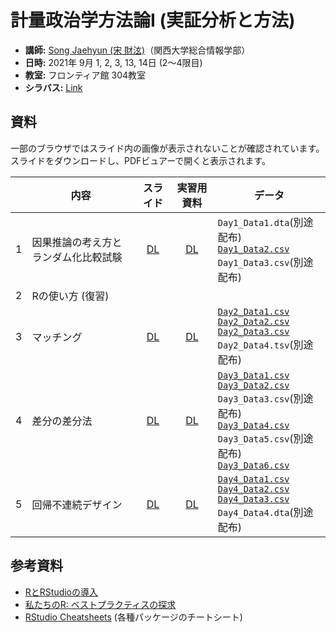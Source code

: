 # 計量政治学方法論I (実証分析と方法)

* **講師:** [Song Jaehyun (宋 財泫)](https://www.jaysong.net)（関西大学総合情報学部）
* **日時:** 2021年 9月 1, 2, 3, 13, 14日 (2〜4限目)
* **教室:** フロンティア館 304教室
* **シラバス:** [Link](https://raw.githubusercontent.com/JaehyunSong/kobe_ci/master/Syllabus/Syllabus.pdf)

## 資料

一部のブラウザではスライド内の画像が表示されないことが確認されています。スライドをダウンロードし、PDFビュアーで開くと表示されます。

||内容|スライド|実習用資料|データ|
|:---:|---|:---:|:---:|---|
|1|因果推論の考え方とランダム化比較試験| [DL](Slide/Slide_Day1.pdf)| [DL](Practice/Practice_Day1.html) | `Day1_Data1.dta`(別途配布) <br/> [`Day1_Data2.csv`](Data/Day1_Data2.csv) <br/> `Day1_Data3.csv`(別途配布)  |
|2|Rの使い方 (復習)| | | |
|3|マッチング| [DL](Slide/Slide_Day2.pdf)| [DL](Practice/Practice_Day2.html) | [`Day2_Data1.csv`](Data/Day2_Data1.csv) <br/> [`Day2_Data2.csv`](Data/Day2_Data2.csv) <br/> [`Day2_Data3.csv`](Data/Day2_Data3.csv) <br/> `Day2_Data4.tsv`(別途配布) |
|4|差分の差分法| [DL](Slide/Slide_Day3.pdf)| [DL](Practice/Practice_Day3.html) | [`Day3_Data1.csv`](Data/Day3_Data1.csv) <br/> [`Day3_Data2.csv`](Data/Day3_Data2.csv) <br/> `Day3_Data3.csv`(別途配布) <br/> [`Day3_Data4.csv`](Data/Day3_Data4.csv) <br/> `Day3_Data5.csv`(別途配布) <br/> [`Day3_Data6.csv`](Data/Day3_Data6.csv) |
|5|回帰不連続デザイン| [DL](Slide/Slide_Day4.pdf)| [DL](Practice/Practice_Day4.html) | [`Day4_Data1.csv`](Data/Day4_Data1.csv) <br/> [`Day4_Data2.csv`](Data/Day4_Data2.csv) <br/> [`Day4_Data3.csv`](Data/Day4_Data3.csv) <br/> `Day4_Data4.dta`(別途配布) |

## 参考資料

* [RとRStudioの導入](https://yukiyanai.github.io/jp/resources/)
* [私たちのR: ベストプラクティスの探求](https://www.jaysong.net/RBook/)
* [RStudio Cheatsheets](https://www.rstudio.com/resources/cheatsheets/) (各種パッケージのチートシート)
